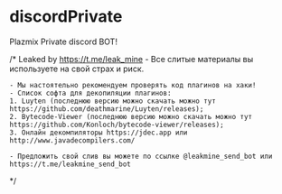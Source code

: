 # discordPrivate
Plazmix Private discord BOT!

/*  Leaked by https://t.me/leak_mine
    - Все слитые материалы вы используете на свой страх и риск.

    - Мы настоятельно рекомендуем проверять код плагинов на хаки!
    - Список софта для декопиляции плагинов:
    1. Luyten (последнюю версию можно скачать можно тут https://github.com/deathmarine/Luyten/releases);
    2. Bytecode-Viewer (последнюю версию можно скачать можно тут https://github.com/Konloch/bytecode-viewer/releases);
    3. Онлайн декомпиляторы https://jdec.app или http://www.javadecompilers.com/

    - Предложить свой слив вы можете по ссылке @leakmine_send_bot или https://t.me/leakmine_send_bot
*/
